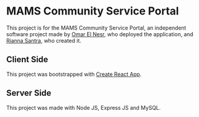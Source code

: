# MAMS Community Service Portal

This project is for the MAMS Community Service Portal, an independent software project made by [Omar El Nesr](https://users.wpi.edu/~onesr), who 
deployed the application, and [Rianna Santra](https://users.wpi.edu/~rsantra), who created it. 

## Client Side

This project was bootstrapped with [Create React App](https://github.com/facebook/create-react-app).

## Server Side

This project was made with Node JS, Express JS and MySQL. 

